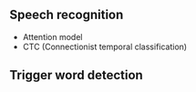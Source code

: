 ## Speech recognition
* Attention model
* CTC (Connectionist temporal classification)

## Trigger word detection
